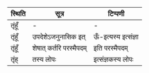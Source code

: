 | स्थिति | सूत्र | टिप्पणी |
| ----- | ------- | ------ |
| तृंहूँ | - | - |
| तृंहूँ | उपदेशेऽजनुनासिक इत् | ऊँ-इत्यस्य इत्संज्ञा |
| तृंहूँ | शेषात् कर्तरि परस्मैपदम् | इति परस्मैपदम् |
| तृंह् | तस्य लोपः | इत्संज्ञकस्य लोपः |
